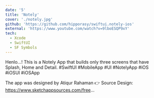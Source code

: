 ```yaml
---
date: '5'
title: 'Notely'
cover: './notely.jpg'
github: 'https://github.com/hipporasy/swiftui.notely-ios'
external: 'https://www.youtube.com/watch?v=9lboESQP9xY'
tech:
  - Xcode
  - SwiftUI
  - SF Symbols
---
```


Henlo...!
This is a Notely App that builds only three screens that have Splash, Home and Detail. #SwiftUI #MobileApp #UI #NotelyApp #iOS #iOSUI #iOSApp

The app was designed by Atiqur Rahaman
👉 Source Design: https://www.sketchappsources.com/free...
